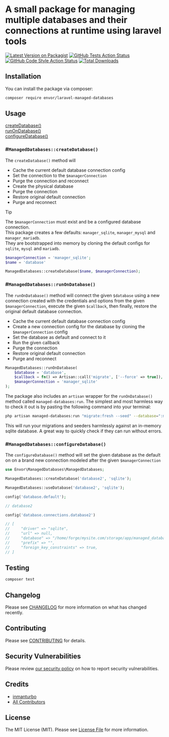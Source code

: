 # A small package for managing multiple databases and their connections at runtime using laravel tools

[![Latest Version on Packagist](https://img.shields.io/packagist/v/envor/laravel-managed-databases.svg?style=flat-square)](https://packagist.org/packages/envor/laravel-managed-databases)
[![GitHub Tests Action Status](https://img.shields.io/github/actions/workflow/status/envor/laravel-managed-databases/run-tests.yml?branch=main&label=tests&style=flat-square)](https://github.com/envor/laravel-managed-databases/actions?query=workflow%3Arun-tests+branch%3Amain)
[![GitHub Code Style Action Status](https://img.shields.io/github/actions/workflow/status/envor/laravel-managed-databases/fix-php-code-style-issues.yml?branch=main&label=code%20style&style=flat-square)](https://github.com/envor/laravel-managed-databases/actions?query=workflow%3A"Fix+PHP+code+style+issues"+branch%3Amain)
[![Total Downloads](https://img.shields.io/packagist/dt/envor/laravel-managed-databases.svg?style=flat-square)](https://packagist.org/packages/envor/laravel-managed-databases)

## Installation

You can install the package via composer:

```bash
composer require envor/laravel-managed-databases
```

## Usage

[createDatabase()](#manageddatabasescreatedatabase)    
[runOnDatabase()](#manageddatabasesrunondatabase)    
[configureDatabase()](#manageddatabasesconfiguredatabase)

### #`ManagedDatabases::createDatabase()`

The `createDatabase()` method will

- Cache the current default database connection config
- Set the connection to the `$managerConnection`
- Purge the connection and reconnect
- Create the physical database
- Purge the connection
- Restore original default connection
- Purge and reconnect

> [!TIP]
> The `$managerConnection` must exist and be a configured database connection.    
> This package creates a few defaults: `manager_sqlite`, `manager_mysql` and `manager_mariadb`.    
> They are bootstrapped into memory by cloning the default configs for `sqlite`, `mysql` and `mariadb`.

```php
$managerConnection = 'manager_sqlite';
$name = 'database'

ManagedDatabases::createDatabase($name, $managerConnection);
```

### #`ManagedDatabases::runOnDatabase()`

The `runOnDatabase()` method will connect the given `$database` using a new connection created with the credentials and options from the given `$managerConnection`, execute the given `$callback`, then finally, restore the original default database connection.

- Cache the current default database connection config
- Create a new connection config for the database by cloning the `$managerConnection` config
- Set the database as default and connect to it
- Run the given callback
- Purge the connection
- Restore original default connection
- Purge and reconnect

```php
ManagedDatabases::runOnDatabase(
    $database = 'database', 
    $callback = fn() => Artisan::call('migrate', ['--force' => true]), 
    $managerConnection = 'manager_sqlite'
);
```

The package also includes an `artisan` wrapper for the `runOnDatabase()` method called `managed-databases:run`.
The simplest and most harmless way to check it out is by pasting the following command into your terminal:

```bash
php artisan managed-databases:run "migrate:fresh --seed" --database=":memory:" --managerConnection="sqlite"
```

This will run your migrations and seeders harmlessly against an in-memory sqlite database. A great way to quickly check if they can run without errors.

### #`ManagedDatabases::configureDatabase()`

The `configureDatabase()` method will set the given database as the default on on a brand new connection modeled after the given `$managerConnection`

```php
use Envor\ManagedDatabases\ManagedDatabases;

ManagedDatabases::createDatabase('database2', 'sqlite');

ManagedDatabases::useDatabase('database2', 'sqlite');

config('database.default');

// database2

config('database.connections.database2')

// [
//     "driver" => "sqlite",
//     "url" => null,
//     "database" => "/home/forge/mysite.com/storage/app/managed_database2.sqlite",
//     "prefix" => "",
//     "foreign_key_constraints" => true,
// ]
```

## Testing

```bash
composer test
```

## Changelog

Please see [CHANGELOG](CHANGELOG.md) for more information on what has changed recently.

## Contributing

Please see [CONTRIBUTING](CONTRIBUTING.md) for details.

## Security Vulnerabilities

Please review [our security policy](../../security/policy) on how to report security vulnerabilities.

## Credits

- [inmanturbo](https://github.com/envor)
- [All Contributors](../../contributors)

## License

The MIT License (MIT). Please see [License File](LICENSE.md) for more information.
